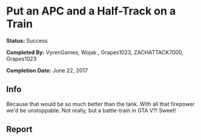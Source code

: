 # Put an APC and a Half-Track on a Train

**Status:** <span class="status success">Success</span>

**Completed By:** <span>VyrenGames</span>, <span>Wojak.</span>, <span>Grapes1023</span>, <span>ZACHATTACK7000</span>, <span>Grapes1023</span>

**Completion Date:** June 22, 2017

## Info
Because that would be so much better than the tank. With all that firepower we'd be unstoppable. Not really, but a battle-train in GTA V?! Sweet!

## Report
